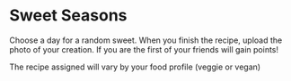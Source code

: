 # Sweet Seasons

Choose a day for a random sweet. When you finish the recipe, upload the photo of your creation. If you are the first of your friends will gain points!

The recipe assigned will vary by your food profile (veggie or vegan)
